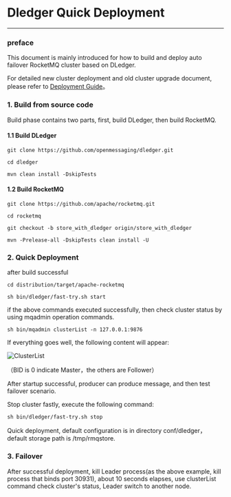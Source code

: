 # Dledger Quick Deployment
---
### preface
This document is mainly introduced for how to build and deploy auto failover RocketMQ cluster based on DLedger.

For detailed new cluster deployment and old cluster upgrade document, please refer to [Deployment Guide](deploy_guide.md)。

### 1. Build from source code
Build phase contains two parts, first, build DLedger, then build RocketMQ.

#### 1.1 Build DLedger

`git clone https://github.com/openmessaging/dledger.git`

`cd dledger`

`mvn clean install -DskipTests`

#### 1.2 Build RocketMQ

`git clone https://github.com/apache/rocketmq.git`

`cd rocketmq`

`git checkout -b store_with_dledger origin/store_with_dledger`

`mvn -Prelease-all -DskipTests clean install -U`

### 2. Quick Deployment

after build successful

`cd distribution/target/apache-rocketmq`

`sh bin/dledger/fast-try.sh start`

if the above commands executed successfully, then check cluster status by using mqadmin operation commands.

`sh bin/mqadmin clusterList -n 127.0.0.1:9876`

If everything goes well, the following content will appear:

![ClusterList](https://img.alicdn.com/5476e8b07b923/TB11Z.ZyCzqK1RjSZFLXXcn2XXa)

（BID is 0 indicate Master，the others are Follower）

After startup successful, producer can produce message, and then test failover scenario.

Stop cluster fastly, execute the following command:

`sh bin/dledger/fast-try.sh stop`

Quick deployment, default configuration is in directory conf/dledger，default storage path is /tmp/rmqstore.


### 3. Failover

After successful deployment, kill Leader process(as the above example, kill process that binds port 30931), about 10 seconds elapses, use clusterList command check cluster's status, Leader switch to another node.






